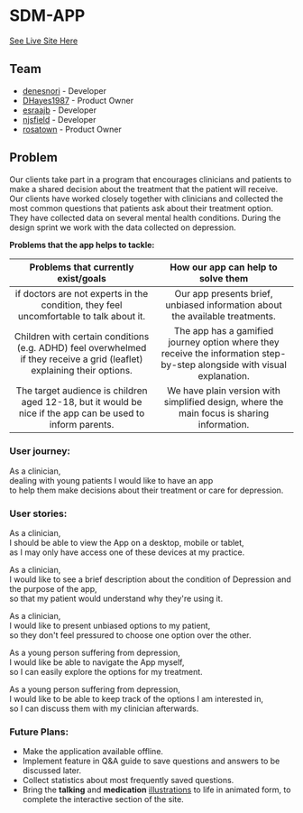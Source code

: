 # SDM-APP

[See Live Site Here](https://cypiapt-lndse.github.io/sdm-app/)

## Team
- [denesnori](https://github.com/denesnori) - Developer
- [DHayes1987](https://github.com/DHayes1987) - Product Owner
- [esraajb](https://github.com/esraajb) - Developer
- [njsfield](https://github.com/njsfield) - Developer
- [rosatown](https://github.com/rosatown) - Product Owner


## Problem
Our clients take part in a program that encourages clinicians and patients to make a shared decision about the treatment that the patient will receive. Our clients have worked closely together with clinicians
and collected the most common questions that patients ask about their treatment option. They have collected data
on several mental health conditions. During the design sprint we work with the data collected on depression.

**Problems that the app helps to tackle:**

Problems that currently exist/goals |   How our app can help to solve them     |
:------------------------------:|:----------------------------------:|
  if  doctors are not experts in the condition, they feel uncomfortable to talk about it.   |     Our app presents brief, unbiased information about the available treatments.     |
Children with certain conditions (e.g. ADHD) feel overwhelmed if they receive a grid (leaflet) explaining their options.| The app has a gamified journey option where they receive the information step-by-step alongside with visual explanation.|
The target audience is children aged 12-18, but it would be nice if the app can be used to inform parents. | We have plain version with simplified design, where the main focus is sharing information.|

### User journey:

As a clinician,  
dealing with  young patients I would like to have an app  
to help them make decisions about their treatment or care for depression.  

### User stories:

As a clinician,  
I should be able to view the App on a desktop, mobile or tablet,  
as I may only have access one of these devices at my practice.  

As a clinician,  
I would like to see a brief description about the condition of Depression and the purpose of the app,  
so that my patient would understand why they're using it.  

As a clinician,  
I would like to present unbiased  options to my patient,  
so they don't feel pressured to choose one option over the other.  

As a young person suffering from depression,  
I would like be able to navigate the App myself,  
so I can easily explore the options for my treatment.  

As a young person suffering from depression,  
I would like to be able to keep track of the options I am interested in,  
so I can discuss them with my clinician afterwards.  

### Future Plans:
- Make the application available offline.
- Implement feature in Q&A guide to save questions and answers to be discussed later.
- Collect statistics about most frequently saved questions.
- Bring the **talking** and **medication** [illustrations](https://github.com/CYPIAPT-LNDSE/sdm-app/tree/master/assets/illustrations) to life in animated form, to complete the interactive section of the site.
